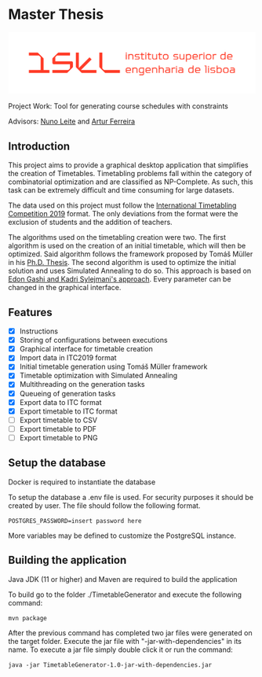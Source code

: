 # Master Thesis

![isel-logo](Logo/ISEL-Logo.png)

Project Work: Tool for generating course schedules with constraints

Advisors: [Nuno Leite](https://github.com/nleite-isel) and [Artur Ferreira](https://github.com/arturj)

## Introduction

This project aims to provide a graphical desktop application that simplifies the creation of Timetables. Timetabling problems fall within the category of combinatorial optimization and are classified as NP-Complete. As such, this task can be extremely difficult and time consuming for large datasets.

The data used on this project must follow the [International Timetabling Competition 2019](https://www.itc2019.org/home) format. The only deviations from the format were the exclusion of students and the addition of teachers.

The algorithms used on the timetabling creation were two. The first algorithm is used on the creation of an initial timetable, which will then be optimized. Said algorithm follows the framework proposed by Tomáš Müller in his [Ph.D. Thesis](https://muller.unitime.org/phd-thesis.pdf). The second algorithm is used to optimize the initial solution and uses Simulated Annealing to do so. This approach is based on [Edon Gashi and Kadri Sylejmani's approach](https://github.com/edongashi/itc-2019). Every parameter can be changed in the graphical interface.

## Features

- [x] Instructions
- [x] Storing of configurations between executions
- [x] Graphical interface for timetable creation
- [x] Import data in ITC2019 format
- [x] Initial timetable generation using Tomáš Müller framework
- [x] Timetable optimization with Simulated Annealing
- [x] Multithreading on the generation tasks
- [x] Queueing of generation tasks
- [x] Export data to ITC format
- [x] Export timetable to ITC format
- [ ] Export timetable to CSV
- [ ] Export timetable to PDF
- [ ] Export timetable to PNG

## Setup the database

Docker is required to instantiate the database

To setup the database a .env file is used. For security purposes it should be created by user. The file should follow the following format.

```
POSTGRES_PASSWORD=insert password here
```

More variables may be defined to customize the PostgreSQL instance.

## Building the application

Java JDK (11 or higher) and Maven are required to build the application

To build go to the folder ./TimetableGenerator and execute the following command:

```
mvn package
```

After the previous command has completed two jar files were generated on the target folder. Execute the jar file with "-jar-with-dependencies" in its name. To execute a jar file simply double click it or run the command:

```
java -jar TimetableGenerator-1.0-jar-with-dependencies.jar
```